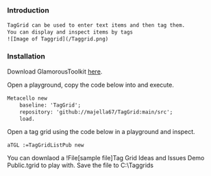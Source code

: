 ### Introduction
	TagGrid can be used to enter text items and then tag them.  
	You can display and inspect items by tags
	![Image of Taggrid](/Taggrid.png)

	
### Installation 

Download GlamorousToolkit [here](https://gtoolkit.com/download/).

Open a playground, copy the code below into and execute.

```Smalltalk
Metacello new
	baseline: 'TagGrid';
	repository: 'github://majella67/TagGrid:main/src';
	load.
```

Open a tag grid using the code below in a playground and inspect.

```Smalltalk
aTGL :=TagGridListPub new 
```

You can downlaod a !File[sample file]Tag Grid Ideas and Issues Demo Public.tgrid to play with.
Save the file to C:\Taggrids
